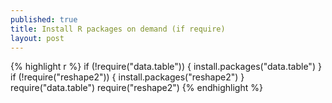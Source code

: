 ```yaml
---
published: true
title: Install R packages on demand (if require) 
layout: post
---
```

{% highlight r %}
if (!require("data.table")) {
install.packages("data.table")
}
if (!require("reshape2")) {
install.packages("reshape2")
}
require("data.table")
require("reshape2")
{% endhighlight %}